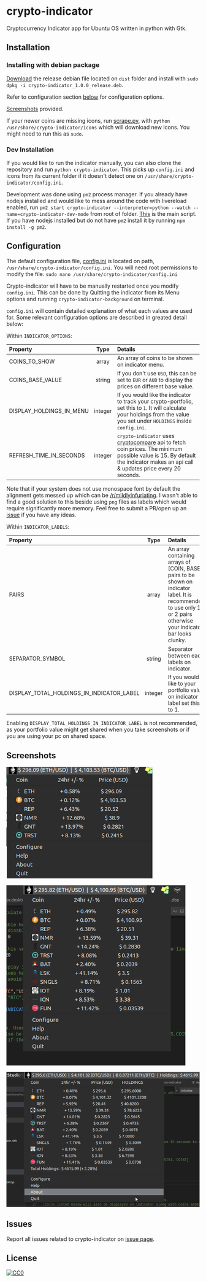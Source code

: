 # crypto-indicator

Cryptocurrency Indicator app for Ubuntu OS written in python with Gtk.

## Installation

### Installing with debian package

[Download](https://github.com/ankitgyawali/crypto-indicator/raw/master/dist/crypto-indicator_1.0.0_release.deb) the release debian file located on `dist` folder and install with `sudo dpkg -i crypto-indicator_1.0.0_release.deb`.

Refer to configuration section [below](https://github.com/ankitgyawali/crypto-indicator#configuration) for configuration options.

[Screenshots](https://github.com/ankitgyawali/crypto-indicator#screenshots) provided.

If your newer coins are missing icons, run [scrape.py](https://github.com/ankitgyawali/crypto-indicator/blob/master/scrape.py), with `python /usr/share/crypto-indicator/icons` which will download new icons. You might need to run this as `sudo`.


### Dev Installation

If you would like to run the indicator manually, you can also clone the repository and run `python crypto-indicator`. This picks up `config.ini` and icons from its current folder if it doesn't detect one on `/usr/share/crypto-indicator/config.ini`.

Development was done using `pm2` process manager. If you already have nodejs installed and would like to mess around the code with livereload enabled, run `pm2 start crypto-indicator --interpreter=python --watch --name=crypto-indicator-dev-mode` from root of folder. [This](https://github.com/ankitgyawali/crypto-indicator/blob/master/crypto-indicator) is the main script. If you have nodejs installed but do not have `pm2` install it by running `npm install -g pm2`.


## Configuration

The default configuration file, [config.ini](https://github.com/ankitgyawali/crypto-indicator/blob/master/config.ini) is located on path, `/usr/share/crypto-indicator/config.ini`. You will need root permissions to modify the file. `sudo nano /usr/share/crypto-indicator/config.ini` 

Crypto-indicator will have to be manually restarted once you modify `config.ini`. This can be done by Quitting the indicator from its Menu options and running `crypto-indicator-background` on terminal.

`config.ini` will contain detailed explanation of what each values are used for. Some relevant configuration options are described in greated detail below:

Within `INDICATOR_OPTIONS`:

| Property  | Type | Details |
| :-------------- |:------:|:----- |
| COINS_TO_SHOW        | array | An array of coins to be shown on indicator menu. |
| COINS_BASE_VALUE        | string | If you don't use `USD`, this can be set to `EUR` or `AUD` to display the prices on different base value. |
| DISPLAY_HOLDINGS_IN_MENU        | integer | If you would like the indicator to track your crypto-portfolio, set this to `1`. It will calculate your holdings from the value you set under `HOLDINGS` inside `config.ini`.  |
| REFRESH_TIME_IN_SECONDS        | integer | `crypto-indicator` uses [cryptocompare](https://www.cryptocompare.com/api/) api to fetch coin prices. The minimum possible value is 15. By default the indicator makes an api call & updates price every 20 seconds.  |

Note that if your system does not use monospace font by default the alignment gets messed up which can be [/r/mildlyinfuriating](https://www.reddit.com/r/mildlyinfuriating/). I wasn't able to find a good solution to this beside using `png` files as labels which would require significantly more memory. Feel free to submit a PR/open up an [issue](https://github.com/ankitgyawali/crypto-indicator/issues) if you have any ideas.

Within `INDICATOR_LABELS`:

| Property  | Type | Details |
| :-------------- |:------:|:----- |
| PAIRS        | array | An array containing arrays of [COIN, BASE] pairs to be shown on indicator label. It is recommended to use only 1 or 2 pairs otherwise your indicator bar looks clunky. |
| SEPARATOR_SYMBOL        | string | Separator between each labels on indicator. |
| DISPLAY_TOTAL_HOLDINGS_IN_INDICATOR_LABEL        | integer | If you would like to your portfolio value on indicator label set this to 1. |

Enabling `DISPLAY_TOTAL_HOLDINGS_IN_INDICATOR_LABEL` is not recommended, as your portfolio value might get shared when you take screenshots or if you are using your pc on shared space.

## Screenshots

![Default Configuration Screenshot](/docs/default-screenshot.png?raw=true "Default Configuration Screenshot")


![Indicator with multiple coins](/docs/extended-screenshot.png?raw=true "Indicator with multiple coins")


![Portfolio tracked enabled with random portfolio value](/docs/screenshot-with-random-holdings.png?raw=true "Portfolio tracked enabled with random portfolio value")


## Issues
Report all issues related to crypto-indicator on <a href="https://github.com/ankitgyawali/crypto-indicator/issues" target="_blank">issue page</a>.


## License

[![CC0](http://mirrors.creativecommons.org/presskit/buttons/88x31/svg/cc-zero.svg)](https://creativecommons.org/publicdomain/zero/1.0/)
